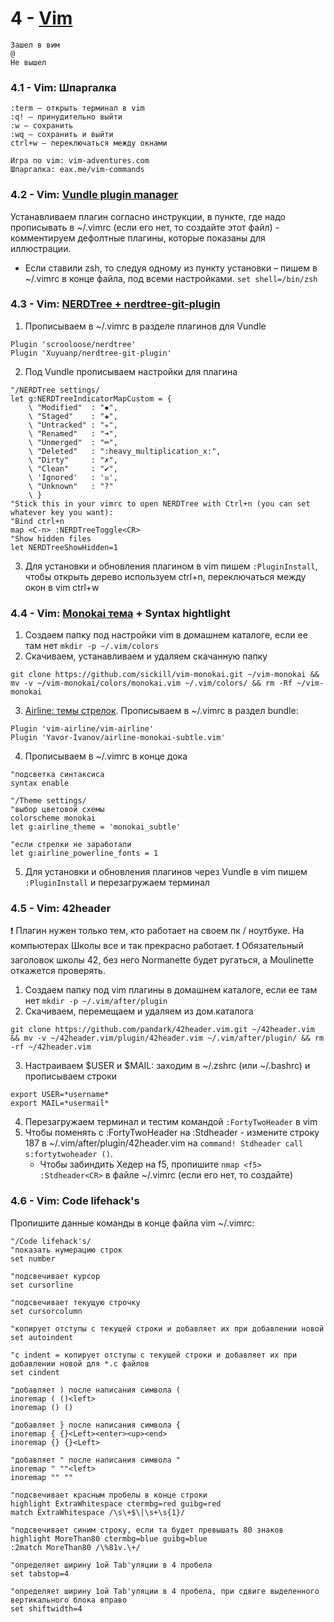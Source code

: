 # 4 - [Vim](https://ru.wikibooks.org/wiki/Vim) #
```
Зашел в вим
@
Не вышел
```

### 4.1 - Vim: Шпаргалка ###
```
:term – открыть терминал в vim
:q! – принудительно выйти
:w – сохранить
:wq – сохранить и выйти
сtrl+w – переключаться между окнами

Игра по vim: vim-adventures.com
Шпаргалка: eax.me/vim-commands
```

### 4.2 - Vim: [Vundle plugin manager](https://github.com/VundleVim/Vundle.vim) ###
Устанавливаем плагин согласно инструкции, в пункте, где надо прописывать в ~/.vimrc (если его нет, то создайте этот файл) - комментируем дефолтные плагины, которые показаны для иллюстрации.
* Если ставили zsh, то следуя одному из пункту установки – пишем в ~/.vimrc в конце файла, под всеми настройками.
`set shell=/bin/zsh`

### 4.3 - Vim: [NERDTree + nerdtree-git-plugin](https://github.com/Xuyuanp/nerdtree-git-plugin)
1. Прописываем в ~/.vimrc в разделе плагинов для Vundle
```
Plugin 'scrooloose/nerdtree'
Plugin 'Xuyuanp/nerdtree-git-plugin'
```
2. Под Vundle прописываем настройки для плагина
```
"/NERDTree settings/
let g:NERDTreeIndicatorMapCustom = {
    \ "Modified"  : "✹",
    \ "Staged"    : "✚",
    \ "Untracked" : "✭",
    \ "Renamed"   : "➜",
    \ "Unmerged"  : "═",
    \ "Deleted"   : ":heavy_multiplication_x:",
    \ "Dirty"     : "✗",
    \ "Clean"     : "✔︎",
    \ 'Ignored'   : '☒',
    \ "Unknown"   : "?"
    \ }
"Stick this in your vimrc to open NERDTree with Ctrl+n (you can set whatever key you want):
"Bind ctrl+n
map <C-n> :NERDTreeToggle<CR>
"Show hidden files
let NERDTreeShowHidden=1
```
3. Для установки и обновления плагином в vim пишем ```:PluginInstall```, чтобы открыть дерево используем ctrl+n, переключаться между окон в vim ctrl+w

### 4.4 - Vim: [Monokai тема](https://github.com/tomasr/molokai) + Syntax hightlight ###
1. Создаем папку под настройки vim в домашнем каталоге, если ее там нет ```mkdir -p ~/.vim/colors```
2.	Скачиваем, устанавливаем и удаляем скачанную папку
```
git clone https://github.com/sickill/vim-monokai.git ~/vim-monokai && mv -v ~/vim-monokai/colors/monokai.vim ~/.vim/colors/ && rm -Rf ~/vim-monokai
```
3.	[Airline: темы стрелок](https://github.com/vim-airline/vim-airline). Прописываем в ~/.vimrc в раздел bundle:
```
Plugin 'vim-airline/vim-airline'
Plugin 'Yavor-Ivanov/airline-monokai-subtle.vim'
```
4.	Прописываем в ~/.vimrc в конце дока
```
"подсветка синтаксиса
syntax enable

"/Theme settings/
"выбор цветовой схемы
colorscheme monokai
let g:airline_theme = 'monokai_subtle'

"если стрелки не заработали
let g:airline_powerline_fonts = 1
```
5.	Для установки и обновления плагинов через Vundle в vim пишем ```:PluginInstall``` и перезагружаем терминал

### 4.5 - Vim: 42header ###
❗️ Плагин нужен только тем, кто работает на своем пк / ноутбуке. На компьютерах Школы все и так прекрасно работает. ❗️
Обязательный заголовок школы 42, без него Normanette будет ругаться, а Moulinette откажется проверять.
1.	Создаем папку под vim плагины в домашнем каталоге, если ее там нет ```mkdir -p ~/.vim/after/plugin```
2.	Скачиваем, перемещаем и удаляем из дом.каталога
```
git clone https://github.com/pandark/42header.vim.git ~/42header.vim && mv -v ~/42header.vim/plugin/42header.vim ~/.vim/after/plugin/ && rm -rf ~/42header.vim
```
3.	Настраиваем $USER и $MAIL: заходим в ~/.zshrc (или ~/.bashrc) и прописываем строки
```
export USER=*username*
export MAIL=*usermail*
```
4.	Перезагружаем терминал и тестим командой ```:FortyTwoHeader``` в vim
5.	Чтобы поменять с :FortyTwoHeader на :Stdheader - измените строку 187 в ~/.vim/after/plugin/42header.vim на ```command! Stdheader call s:fortytwoheader ()```.
    * Чтобы забиндить Хедер на f5, пропишите ```nmap <f5> :Stdheader<CR>``` в файле ~/.vimrc (если его нет, то создайте)

### 4.6 - Vim: Code lifehack's ###
Пропишите данные команды в конце файла vim ~/.vimrc:
```
"/Code lifehack's/
"показать нумерацию строк
set number

"подсвечивает курсор
set cursorline

"подсвечивает текущую строчку
set cursorcolumn

"копирует отступы с текущей строки и добавляет их при добавлении новой
set autoindent

"c indent = копирует отступы с текущей строки и добавляет их при добавлении новой для *.c файлов
set cindent

"добавляет ) после написания символа (
inoremap ( ()<left>
inoremap () ()

"добавляет } после написания символа {
inoremap { {}<Left><enter><up><end>
inoremap {} {}<Left>

"добавляет " после написания символа "
inoremap " ""<left>
inoremap "" ""

"подсвечивает красным пробелы в конце строки
highlight ExtraWhitespace ctermbg=red guibg=red
match ExtraWhitespace /\s\+$\|\s+\s{1}/

"подсвечивает синим строку, если та будет превышать 80 знаков
highlight MoreThan80 ctermbg=blue guibg=blue
:2match MoreThan80 /\%81v.\+/

"определяет ширину 1ой Tab'уляции в 4 пробела
set tabstop=4

"определяет ширину 1ой Tab'уляции в 4 пробела, при сдвиге выделенного вертикального блока вправо
set shiftwidth=4

```